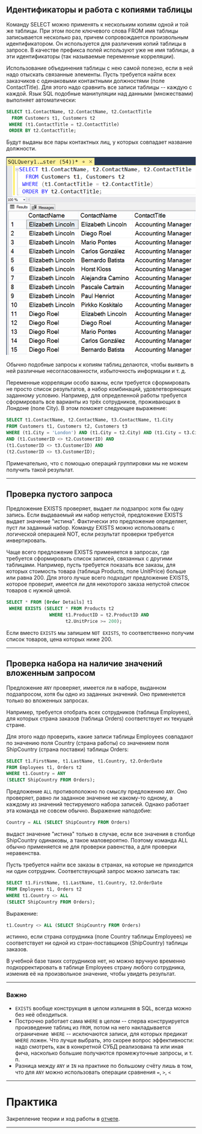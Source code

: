 ## Идентификаторы и работа с копиями таблицы

Команду SELECT можно применять к нескольким копиям одной и той же таблицы. При этом после ключевого слова FROM имя таблицы записывается несколько раз, причем сопровождается произвольным идентификатором. Он используется для различения копий таблицы в запросе. В качестве префикса полей используют уже не имя таблицы, а эти идентификаторы (так называемые переменные корреляции).

Использование объединения таблицы с нею самой полезно, если в ней надо отыскать связанные элементы. Пусть требуется найти всех заказчиков с одинаковыми контактными должностями (поле ContactTitle). Для этого надо сравнить все записи таблицы -- каждую с каждой. Язык SQL подобные манипуляции над данными (множествами) выполняет автоматически:
```sql
SELECT t1.ContactName, t2.ContactName, t2.ContactTitle 
  FROM Customers t1, Customers t2 
 WHERE (t1.ContactTitle = t2.ContactTitle)
 ORDER BY t2.ContactTitle;
```
Будут выданы все пары контактных лиц, у которых совпадает название должности.

<img src="les9_exmp1.png" />

Обычно подобные запросы к копиям таблиц делаются, чтобы выявить в ней различные несогласованности, избыточность информации и т. д.

Переменные корреляции особо важны, если требуется сформировать не просто список результатов, а набор комбинаций, удовлетворяющих заданному условию. Например, для определенной работы требуется сформировать все варианты из трёх сотрудников, проживающих в Лондоне (поле City). В этом поможет следующее выражение:
```sql
SELECT t1.ContactName, t2.ContactName, t3.ContactName, t1.City 
FROM Customers t1, Customers t2, Customers t3 
WHERE (t1.City = 'London') AND (t1.City = t2.City) AND (t1.City = t3.City) 
AND (t1.CustomerID <> t2.CustomerID) AND 
(t1.CustomerID <> t3.CustomerID) AND 
(t2.CustomerID <> t3.CustomerID); 
```

Примечательно, что с помощью операций группировки мы не можем получить такой результат.

---

## Проверка пустого запроса

Предложение EXISTS проверяет, выдает ли подзапрос хотя бы одну запись. Если выдаваемый им набор непустой, предложение EXISTS выдает значение "истина". Фактически это предложение определяет, пуст ли заданный набор. Команду EXISTS можно использовать с логической операцией NOT, если результат проверки требуется инвертировать.

Чаще всего предложение EXISTS применяется в запросах, где требуется сформировать список записей, связанных с другими таблицами. Например, пусть требуется показать все заказы, для которых стоимость товара (таблица Products, поле UnitPrice) больше или равна 200. Для этого лучше всего подходит предложение EXISTS, которое проверит, имеется ли для некоторого заказа непустой список товаров с нужной ценой.
```sql
SELECT * FROM [Order Details] t1 
 WHERE EXISTS (SELECT * FROM Products t2 
                WHERE t1.ProductID = t2.ProductID AND
                      t2.UnitPrice >= 200);
```

Если вместо `EXISTS` мы запишем `NOT EXISTS`, то соответственно получим список товаров, цена которых ниже 200.

---

## Проверка набора на наличие значений вложенным запросом

Предложение `ANY` проверяет, имеется ли в наборе, выданном подзапросом, хотя бы одно из заданных значений. Оно применяется только во вложенных запросах.

Например, требуется отобрать всех сотрудников (таблица Employees), для которых страна заказов (таблица Orders) соответствует их текущей стране.

Для этого надо проверить, какие записи таблицы Employees совпадают по значению поля Country (страна работы) со значением поля ShipCountry (страна поставки) таблицы Orders:
```sql
SELECT t1.FirstName, t1.LastName, t1.Country, t2.OrderDate 
FROM Employees t1, Orders t2 
WHERE t1.Country = ANY 
(SELECT ShipCountry FROM Orders); 
```

Предложение `ALL` противоположно по смыслу предложению `ANY`. Оно проверяет, равно ли заданное значение не какому-то одному, а каждому из значений тестируемого набора записей. Однако работает эта команда не совсем обычно. Выражение наподобие:
```sql
Country = ALL (SELECT ShipCountry FROM Orders)
```
выдаст значение "истина" только в случае, если все значения в столбце ShipCountry одинаковы, а такое маловероятно. Поэтому команда ALL обычно применяется не для проверки равенства, а для проверки неравенства.

Пусть требуется найти все заказы в странах, на которые не приходится ни один сотрудник. Соответствующий запрос можно записать так:
```sql
SELECT t1.FirstName, t1.LastName, t1.Country, t2.OrderDate 
FROM Employees t1, Orders t2 
WHERE t1.Country <> ALL 
(SELECT ShipCountry FROM Orders);
```

Выражение:
```sql
t1.Country <> ALL (SELECT ShipCountry FROM Orders)
```
истинно, если страна сотрудника (поле Country таблицы Employees) не соответствует ни одной из стран-поставщиков (ShipCountry) таблицы заказов.

В учебной базе таких сотрудников нет, но можно вручную временно подкорректировать в таблице Employees страну любого сотрудника, изменив её на произвольное значение, чтобы увидеть результат.

---

### Важно

- `EXISTS` вообще конструкция в целом излишняя в SQL, всегда можно без неё обходиться.
- Построчно работает сама `WHERE` в целом -- сперва конструируется произведение таблиц из `FROM`, потом на него накладывается ограничение` WHERE` -- исключаются записи, для которых предикат `WHERE` ложен.
Что лучше выбрать, это скорее вопрос эффективности: надо смотреть, как в конкретной СУБД реализована та или иная фича, насколько большие получаются промежуточные запросы, и т. п.
- Разница между `ANY` и `IN` на практике по большому счёту лишь в том, что для `ANY` можно использовать операции сравнения `=`,  `>`,  `<` 

---

# Практика

Закрепление теории и ход работы в [отчете](sql_lesson9_prac.md).

---
